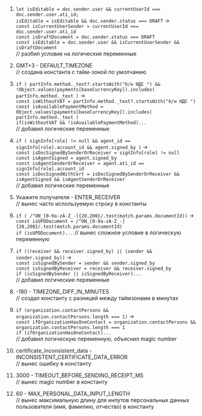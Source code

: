 
1. `let isEditable =
      doc.sender.user && currentUserId === doc.sender.user.ati_id;`    
    `isEditable = isEditable && doc.sender.status === DRAFT` ->  
    `const isCurrentUserSender = currentUserId === doc.sender.user.ati_id`    
    `const isDraftDocument = doc.sender.status === DRAFT`    
    `const isEditable = doc.sender.user && isCurrentUserSender && isDraftDocument`  
    // разбил условие на логические переменные


2. GMT+3 - DEFAULT_TIMEZONE  
    // создана константа с тайм-зоной по умолчанию


3. `if (
          partInfo.method._text?.startsWith("б/н НДС ") &&
          !Object.values(payments[baseCurrencyKey]).includes(
            partInfo.method._text
          )` ->   
    `const isWithoutVAT = partInfo.method._text?.startsWith("б/н НДС ")`  
    `const isAvailablePaymentMethod = Object.values(payments[baseCurrencyKey]).includes(
            partInfo.method._text
          )`  
    `if(isWithoutVAT && !isAvailablePaymentMethod)...`   
    // добавил логические переменные


4. `if (
          signInfo[role] != null &&
          agent_id == signInfo[role].account_id &&
          agent.signed_by
        )` ->   
    `const isDocSignedBySenderOrReceiver = signInfo[role] != null`  
    `const isAgentSigned = agent.signed_by`  
    `const isAgentSenderOrReceiver = agent.ati_id == signInfo[role].account_id`  
    `const isDocSignedWithCert = isDocSignedBySenderOrReceiver && isAgentSigned && isAgentSenderOrReceiver`  
    // добавил логические переменные


5. Укажите получателя - ENTER_RECEIVER  
    // вынес часто используемую строку в константы


6. `if ( /^ON_[0-9a-zA-Z_-]{20,200}/.test(match.params.documentId))` ->  
    `const isUPDDocument = /^ON_[0-9a-zA-Z_-]{20,200}/.test(match.params.documentId)`  
    `if (isUPDDocument)...`
    // вынес сложное условие в логическую переменную


7. `if ((receiver && receiver.signed_by) || (sender && sender.signed_by))` ->   
    `const isSignedBySender = sender && sender.signed_by`  
    `const isSignedByReceiver = receiver && receiver.signed_by`  
    `if (isSignedBySender || isSignedByReceiver)...`  
    // добавил логические переменные


8. -180 - TIMEZONE_DIFF_IN_MINUTES  
    // создал константу с разницей между таймзонами в минутах


9. `if (organization.contactPersons && organization.contactPersons.length === 1)` ->   
    `const ifOrganizationHasOneContact = organization.contactPersons && organization.contactPersons.length === 1`  
    `if (ifOrganizationHasOneContact)...`  
    // добавил логическую переменную, объяснил magic number


10. certificate_inconsistent_data - INCONSISTENT_CERTIFICATE_DATA_ERROR  
    // вынес ошибку в константу


11. 3000 - TIMEOUT_BEFORE_SENDING_RECEIPT_MS  
    // вынес magic number в константу


12. 60 - MAX_PERSONAL_DATA_INPUT_LENGTH  
    // вынес максимальную длину для инпутов персональных данных пользователя (имя, фамилию, отчество)
    в константу

